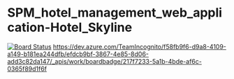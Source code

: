 # SPM_hotel_management_web_application-Hotel_Skyline
[![Board Status](https://dev.azure.com/TeamIncognito/f58fb9f6-d9a8-4109-a149-b181ea244dfb/efdcb9bf-3867-4e85-8d06-add3c82da147/_apis/work/boardbadge/217f7233-5a1b-4bde-af6c-0365f89d1f6f)](https://dev.azure.com/TeamIncognito/f58fb9f6-d9a8-4109-a149-b181ea244dfb/_boards/board/t/efdcb9bf-3867-4e85-8d06-add3c82da147/Microsoft.EpicCategory/)
https://dev.azure.com/TeamIncognito/f58fb9f6-d9a8-4109-a149-b181ea244dfb/efdcb9bf-3867-4e85-8d06-add3c82da147/_apis/work/boardbadge/217f7233-5a1b-4bde-af6c-0365f89d1f6f

